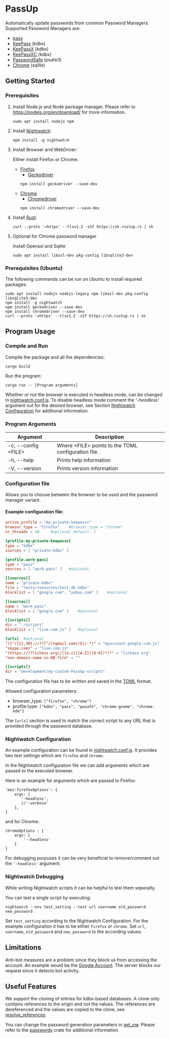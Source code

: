 # PassUp

Automatically update passwords from common Password Managers. Supported Password Managers are:
- [pass](https://www.passwordstore.org/)
- [KeePass](https://keepass.info/) (kdbx)
- [KeePassX](https://www.keepassx.org/) (kdbx)
- [KeePassXC](https://keepassxc.org/) (kdbx)
- [PasswordSafe](https://pwsafe.org/) (psafe3)
- [Chrome](https://www.google.com/intl/de/chrome/) (sqlite)

## Getting Started
### Prerequisites
1. Install Node.js and Node package manager. Please refer to https://nodejs.org/en/download/ for more information.

    ```
    sudo apt install nodejs npm
    ```


2. Install [Nightwatch](https://nightwatchjs.org/gettingstarted/installation/):
    ```
    npm install -g nightwatch
    ```

3. Install Browser and WebDriver:

    Either install Firefox or Chrome.

    - [Firefox](https://www.mozilla.org/de/firefox/new/)
        - [Geckodriver](https://github.com/mozilla/geckodriver/releases)
        ```
        npm install geckodriver --save-dev
        ```
    - [Chrome](https://support.google.com/chrome/answer/95346?co=GENIE.Platform%3DDesktop&hl=de)
        - [Chromedriver](https://sites.google.com/chromium.org/driver/)
        ```
        npm install chromedriver --save-dev
        ```

4. Install [Rust](https://www.rust-lang.org/tools/install):
    ```
    curl --proto '=https' --tlsv1.2 -sSf https://sh.rustup.rs | sh
    ```

5. Optional for Chrome password manager

    Install Openssl and Sqlite
    ```
    sudo apt install libssl-dev pkg-config libsqlite3-dev
    ```

### Prerequisites (Ubuntu)

The following commands can be run on Ubuntu to install required packages:

```
sudo apt install nodejs nodejs-legacy npm libssl-dev pkg-config libsqlite3-dev
npm install -g nightwatch
npm install geckodriver --save-dev
npm install chromedriver --save-dev
curl --proto '=https' --tlsv1.2 -sSf https://sh.rustup.rs | sh
```

## Program Usage
### Compile and Run
Compile the package and all the dependencies:
```
cargo build
```
Run the program:
```
cargo run -- [Program arguments]
```

Whether or not the browser is executed in headless mode, can be changed in [nightwatch.conf.js](https://github.com/1uckyPh4nt0m/PassUp/blob/master/nightwatch.conf.js). To disable headless mode comment the *'-headless'* argument out for the desired browser, see Section [Nightwatch Configuration](#nightwatch-configuration) for additional information.

### Program Arguments
Argument | Description
-------- | -----------
-c, --config \<FILE\> | Where \<FILE\> points to the TOML configuration file.
-h, --help | Prints help information
-V, --version | Prints version information

### Configuration file
Allows you to choose between the browser to be used and the password manager variant.
#### Example configuration file:

```toml
active_profile = "my-private-keepassx"
browser_type = "firefox"    #browser_type = "chrome"
nr_threads = 10     #optional default: 1

[profile.my-private-keepassx]
type = "kdbx"
sources = [ "private-kdbx" ]

[profile.work-pass]
type = "pass"
sources = [ "work-pass" ]   #optional

[[sources]]
name = "private-kdbx"
file = "tests/resources/test_db.kdbx"
blocklist = [ "google.com", "yahoo.com" ]    #optional

[[sources]]
name = "work-pass"
blocklist = [ "google.com" ]    #optional

[[scripts]]
dir = "./scripts"
blocklist = [ "live.com.js" ]   #optional

[urls]  #optional
"([^/]{1,30}://)?[^/]+gmail.com(/$|/.*)" = "myaccount.google.com.js"
"skype.com/" = "live.com.js"
"(https://)?lichess.org(/([a-z]|[A-Z]|[0-9])*)*" = "lichess.org"
"non-domain-name-in-DB-file" = ""

[[scripts]]
dir = "development/my-custom-PassUp-scripts"
```
The configuration file has to be written and saved in the [TOML](https://toml.io/en/) format.

Allowed configuration parameters:
- browser_type: ```["firefox", "chrome"]```
- profile.type: ```["kdbx", "pass", "pwsafe", "chrome-gnome", "chrome-kde"]```

The ```[urls]``` section is used to match the correct script to any URL that is provided through the password database.

### Nightwatch Configuration

An example configuration can be found in [nightwatch.conf.js](https://github.com/1uckyPh4nt0m/PassUp/blob/master/nightwatch.conf.js). It provides two test settings which are ```firefox``` and ```chrome```.

In the Nightwatch configuration file we can add arguments which are passed to the executed browser.

Here is an example for arguments which are passed to Firefox:
```
'moz:firefoxOptions': {
    args: [
       '-headless',
       //'-verbose'
    ],
}
```

and for Chrome:
```
chromeOptions : {
    args: [
        '--headless'
    ]
}
```

For debugging purpuses it can be very beneficial to remove/comment out the ```'-headless'``` argument.

### Nightwatch Debugging

While writing Nightwatch scripts it can be helpful to test them seperatly. 

You can test a single script by executing:
```
nightwatch --env test_setting --test url username old_password new_password
```
Set ```test_setting``` according to the Nightwatch Configuration. For the example configuration it has to be either ```firefox``` or ```chrome```.
Set ```url```, ```username```, ```old_password``` and ```new_password``` to the according values.

## Limitations

Anti-bot measures are a problem since they block us from accessing the account. An example would be the [Google Account](https://myaccount.google.com/). The server blocks our request since it detects bot activity.

## Useful Features

We support the cloning of entries for kdbx-based databases. A clone only contains references to the origin and not the values. The references are dereferenced and the values are copied to the clone, see [resolve_references](https://github.com/1uckyPh4nt0m/PassUp/blob/5a87d6e1037216ce0568a2761ba169cd3f11d8b0/src/kdbx.rs#L179).

You can change the password generation parameters in [get_pw](https://github.com/1uckyPh4nt0m/PassUp/blob/5a87d6e1037216ce0568a2761ba169cd3f11d8b0/src/utils.rs#L147). Please refer to the [passwords](https://crates.io/crates/passwords) crate for additional information.
